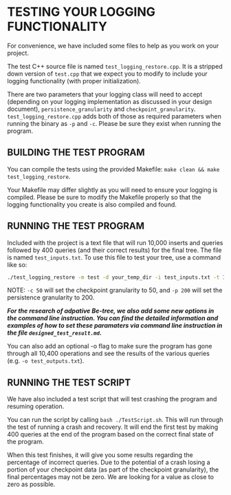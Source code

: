 # TESTING YOUR LOGGING FUNCTIONALITY

For convenience, we have included some files to help as you work on your project.

The test C++ source file is named `test_logging_restore.cpp`. It is a stripped down version of `test.cpp` that we expect you to modify to include your logging functionality (with proper initialization).

There are two parameters that your logging class will need to accept (depending on your logging implementation as discussed in your design document), `persistence_granularity` and `checkpoint_granularity`. `test_logging_restore.cpp` adds both of those as required parameters when running the binary as `-p` and `-c`. Please be sure they exist when running the program.

## BUILDING THE TEST PROGRAM


You can compile the tests using the provided Makefile: `make clean && make test_logging_restore`.

Your Makefile may differ slightly as you will need to ensure your logging is compiled. Please be sure to modify the Makefile properly so that the logging functionality you create is also compiled and found.

## RUNNING THE TEST PROGRAM

Included with the project is a text file that will run 10,000 inserts and queries followed by 400 queries (and their correct results) for the final tree. The file is named `test_inputs.txt`. To use this file to test your tree, use a command like so:

```bash
./test_logging_restore -m test -d your_temp_dir -i test_inputs.txt -t 10400 -c 50 -p 200
```

NOTE: `-c 50` will set the checkpoint granularity to 50, and `-p 200` will set the persistence granularity to 200.

***For the research of adpative Be-tree, we also add some new options in the command line instruction. You can find the detailed information and examples of how to set these paramaters via command line instruction in the file `designed_test_result.md`.***

You can also add an optional -o flag to make sure the program has gone through all 10,400 operations and see the results of the various queries (e.g. `-o test_outputs.txt`).

## RUNNING THE TEST SCRIPT

We have also included a test script that will test crashing the program and resuming operation.

You can run the script by calling `bash ./TestScript.sh`. This will run through the test of running a crash and recovery. It will end the first test by making 400 queries at the end of the program based on the correct final state of the program.

When this test finishes, it will give you some results regarding the percentage of incorrect queries. Due to the potential of a crash losing a portion of your checkpoint data (as part of the checkpoint granularity), the final percentages may not be zero. We are looking for a value as close to zero as possible.
